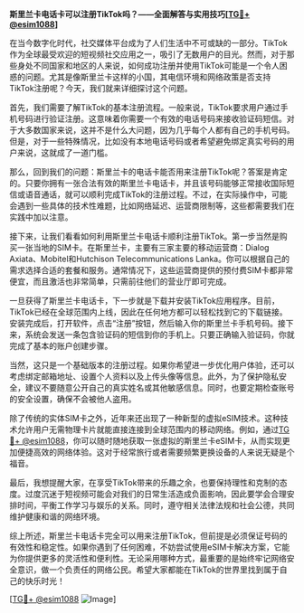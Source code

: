 **斯里兰卡电话卡可以注册TikTok吗？——全面解答与实用技巧[[TG💪+ @esim1088](https://t.me/s/esim1088)]**

在当今数字化时代，社交媒体平台成为了人们生活中不可或缺的一部分。TikTok作为全球最受欢迎的短视频社交应用之一，吸引了无数用户的目光。然而，对于那些身处不同国家和地区的人来说，如何成功注册并使用TikTok可能是一个令人困惑的问题。尤其是像斯里兰卡这样的小国，其电信环境和网络政策是否支持TikTok注册呢？今天，我们就来详细探讨这个问题。

首先，我们需要了解TikTok的基本注册流程。一般来说，TikTok要求用户通过手机号码进行验证注册。这意味着你需要一个有效的电话号码来接收验证码短信。对于大多数国家来说，这并不是什么大问题，因为几乎每个人都有自己的手机号码。但是，对于一些特殊情况，比如没有本地电话号码或者希望避免绑定真实号码的用户来说，这就成了一道门槛。

那么，回到我们的问题：斯里兰卡的电话卡能否用来注册TikTok呢？答案是肯定的。只要你拥有一张合法有效的斯里兰卡电话卡，并且该号码能够正常接收国际短信或语音通话，就可以顺利完成TikTok的注册过程。不过，在实际操作中，可能会遇到一些具体的技术性难题，比如网络延迟、运营商限制等，这些都需要我们在实践中加以注意。

接下来，让我们看看如何利用斯里兰卡电话卡顺利注册TikTok。第一步当然是购买一张当地的SIM卡。在斯里兰卡，主要有三家主要的移动运营商：Dialog Axiata、Mobitel和Hutchison Telecommunications Lanka。你可以根据自己的需求选择合适的套餐和服务。通常情况下，这些运营商提供的预付费SIM卡都非常便宜，而且激活也非常简单，只需前往他们的营业厅即可完成。

一旦获得了斯里兰卡电话卡，下一步就是下载并安装TikTok应用程序。目前，TikTok已经在全球范围内上线，因此在任何地方都可以轻松找到它的下载链接。安装完成后，打开软件，点击“注册”按钮，然后输入你的斯里兰卡手机号码。接下来，系统会发送一条包含验证码的短信到你的手机上。只要正确输入验证码，你就完成了基本的账户创建步骤。

当然，这只是一个基础版本的注册过程。如果你希望进一步优化用户体验，还可以考虑绑定邮箱地址、设置个人资料以及上传头像等信息。此外，为了保护隐私安全，建议不要随意公开自己的真实姓名或其他敏感信息。同时，也要定期检查账号的安全设置，确保不会被他人盗用。

除了传统的实体SIM卡之外，近年来还出现了一种新型的虚拟eSIM技术。这种技术允许用户无需物理卡片就能直接连接到全球范围内的移动网络。例如，通过[TG💪+ @esim1088](https://t.me/s/esim1088)，你可以随时随地获取一张虚拟的斯里兰卡eSIM卡，从而实现更加便捷高效的网络体验。这对于经常旅行或者需要频繁更换设备的人来说无疑是个福音。

最后，我想提醒大家，在享受TikTok带来的乐趣之余，也要保持理性和克制的态度。过度沉迷于短视频可能会对我们的日常生活造成负面影响，因此要学会合理安排时间，平衡工作学习与娱乐的关系。同时，遵守相关法律法规和社会公德，共同维护健康和谐的网络环境。

综上所述，斯里兰卡电话卡完全可以用来注册TikTok，但前提是必须保证号码的有效性和稳定性。如果你遇到了任何困难，不妨尝试使用eSIM卡解决方案，它能为你提供更多的灵活性和便利性。无论采用哪种方式，最重要的是始终牢记网络安全意识，做一个负责任的网络公民。希望大家都能在TikTok的世界里找到属于自己的快乐时光！

[[TG💪+ @esim1088](https://t.me/s/esim1088) ![Image](https://i.postimg.cc/4NQfJmqS/Snipaste-2025-05-13-00-14-12.png)]